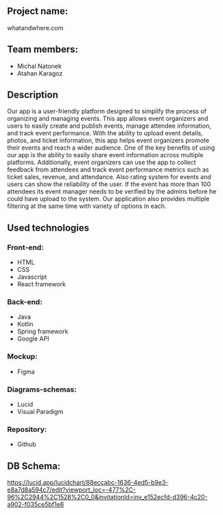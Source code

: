 ## Project name:
  whatandwhere.com

## Team members:

  * Michal Natonek
  * Atahan Karagoz

## Description
Our app is a user-friendly platform designed to simplify the process of organizing and managing events. This app allows event organizers and users to easily create and publish events, manage attendee information, and track event performance. With the ability to upload event details, photos, and ticket information, this app helps event organizers promote their events and reach a wider audience. One of the key benefits of using our app is the ability to easily share event information across multiple platforms. Additionally, event organizers can use the app to collect feedback from attendees and track event performance metrics such as ticket sales, revenue, and attendance. Also rating system for events and users can show  the reliability of the user. If the event has more than 100 attendees its event manager needs to be verified by the admins before he could have upload to the system. Our application also provides multiple filtering at the same time with variety of options in each.

## Used technologies
### Front-end:
- HTML
- CSS
- Javascript
- React framework

### Back-end:
- Java
- Kotlin
- Spring framework
- Google API

### Mockup:
- Figma

### Diagrams-schemas:
- Lucid
- Visual Paradigm

### Repository:
- Github

## DB Schema:
https://lucid.app/lucidchart/88eccabc-1636-4ed5-b9e3-e8a7d8a594c7/edit?viewport_loc=-477%2C-96%2C2944%2C1528%2C0_0&invitationId=inv_e152ecfd-d396-4c20-a902-f035ce5bf1e6

